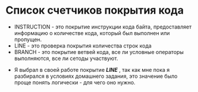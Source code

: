 # Список счетчиков покрытия кода #

- INSTRUCTION - это покрытие инструкции кода байта, предоставляет информацию о количестве кода, который был выполнен или пропущен.
- LINE - это проверка покрытия количества строк кода
- BRANCH - это покрытие ветвей кода, все ли условные операторы выполняются, все ли сетоды участвуют.

* Я выбрал в своей работе покрытие ***LINE*** , так как мне пока я разбирался в условиях домашнего задания, это значение было проще понять логически - для чего оно нужно.